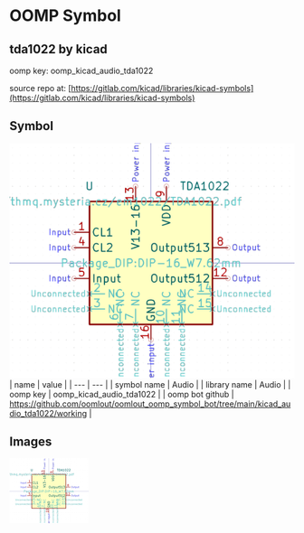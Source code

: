 # OOMP Symbol  
## tda1022  by kicad  
  
oomp key: oomp_kicad_audio_tda1022  
  
source repo at: [https://gitlab.com/kicad/libraries/kicad-symbols](https://gitlab.com/kicad/libraries/kicad-symbols)  
## Symbol  
  
[![working.png](working_600.png)](working.png)  
| name | value | 
| --- | --- | 
| symbol name | Audio | 
| library name | Audio | 
| oomp key | oomp_kicad_audio_tda1022 | 
| oomp bot github | https://github.com/oomlout/oomlout_oomp_symbol_bot/tree/main/kicad_audio_tda1022/working | 
## Images  
  
[![working.png](working_140.png)](working.png)  
